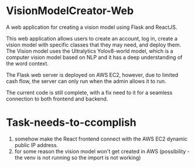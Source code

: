 # VisionModelCreator-Web
 A web application for creating a vision model using Flask and ReactJS.

 This web application allows users to create an account, log in, create a vision model with specific classes that they may need, and deploy them. The Vision model uses the Ultralytics Yolov8-world model, which is a computer vision model based on NLP and it has a deep understanding of the word context. 

 The Flask web server is deployed on AWS EC2, however, due to limited cash flow, the server can only run when the admin allows it to run. 

 The current code is still complete, with a fix need to it for a seamless connection to both frontend and backend.

 # Task-needs-to-ccomplish

 1) somehow make the React frontend connect with the AWS EC2 dynamic public IP address.
 2) for some reason the vision model won't get created in AWS (possibility - the venv is not running so the import is not working)
